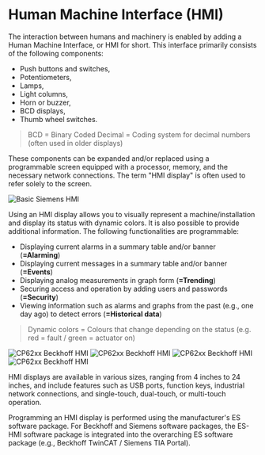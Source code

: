 # Human Machine Interface (HMI)

The interaction between humans and machinery is enabled by adding a Human Machine Interface, or HMI for short. This interface primarily consists of the following components:
- Push buttons and switches,
- Potentiometers,
- Lamps,
- Light columns,
- Horn or buzzer,
- BCD displays,
- Thumb wheel switches.

> BCD = Binary Coded Decimal = Coding system for decimal numbers (often used in older displays)

These components can be expanded and/or replaced using a programmable screen equipped with a processor, memory, and the necessary network connections. The term "HMI display" is often used to refer solely to the screen.

![Basic Siemens HMI](/images/siemens_basic_hmi.png "Siemens Basic Panels, ©2020 Siemens") 

Using an HMI display allows you to visually represent a machine/installation and display its status with dynamic colors. It is also possible to provide additional information. The following functionalities are programmable:
- Displaying current alarms in a summary table and/or banner (**=Alarming**)
- Displaying current messages in a summary table and/or banner (**=Events**)
- Displaying analog measurements in graph form (**=Trending**)
- Securing access and operation by adding users and passwords (**=Security**)
- Viewing information such as alarms and graphs from the past (e.g., one day ago) to detect errors (**=Historical data**)

> Dynamic colors = Colours that change depending on the status (e.g. red = fault / green = actuator on)

![CP62xx Beckhoff HMI](/images/Beckhoff_hmi1.png "CP62xx Beckhoff HMI, ©2020 Beckhoff") ![CP62xx Beckhoff HMI](/images/Beckhoff_hmi2.png "CP62xx Beckhoff HMI, ©2020 Beckhoff") ![CP62xx Beckhoff HMI](/images/Beckhoff_hmi3.png "CP62xx Beckhoff HMI, ©2020 Beckhoff") ![CP62xx Beckhoff HMI](/images/Beckhoff_hmi4.png "CP62xx Beckhoff HMI, ©2020 Beckhoff") 

HMI displays are available in various sizes, ranging from 4 inches to 24 inches, and include features such as USB ports, function keys, industrial network connections, and single-touch, dual-touch, or multi-touch operation.

Programming an HMI display is performed using the manufacturer's ES software package. For Beckhoff and Siemens software packages, the ES-HMI software package is integrated into the overarching ES software package (e.g., Beckhoff TwinCAT / Siemens TIA Portal).